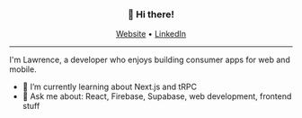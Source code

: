 <h3 align="center">👋 Hi there!</h3>
<p align="center">
  <a href="https://lawrencelin.me/">Website</a> •
  <a href="https://www.linkedin.com/in/lawrencelin101/">LinkedIn</a>
</p>

---

I'm Lawrence, a developer who enjoys building consumer apps for web and mobile.

- 🌱 I’m currently learning about Next.js and tRPC
- 💬 Ask me about: React, Firebase, Supabase, web development, frontend stuff

<!--
**law-lin/law-lin** is a ✨ _special_ ✨ repository because its `README.md` (this file) appears on your GitHub profile.

Here are some ideas to get you started:

- 🔭 I’m currently working on ...
- 🌱 I’m currently learning ...
- 👯 I’m looking to collaborate on ...
- 🤔 I’m looking for help with ...
- 💬 Ask me about ...
- 📫 How to reach me: ...
- 😄 Pronouns: ...
- ⚡ Fun fact: ...
-->
